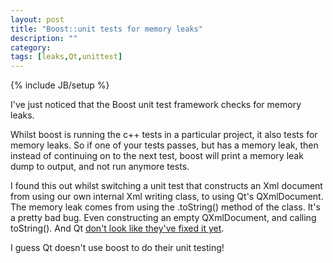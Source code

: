 ```yaml
---
layout: post
title: "Boost::unit tests for memory leaks"
description: ""
category: 
tags: [leaks,Qt,unittest]
---
```

{% include JB/setup %}


I've just noticed that the Boost unit test framework checks for memory leaks. 

Whilst boost is running the c++ tests in a particular project, it also tests for memory leaks. So if one of your tests passes, but has a memory  leak, then instead of continuing on to the next test, boost will print a memory leak dump to output, and not run anymore tests.

I found this out whilst switching a unit test that constructs an Xml document from using  our own internal Xml writing class, to using Qt's QXmlDocument. The memory leak comes from using the .toString() method of the class. It's a pretty bad bug. Even constructing an empty QXmlDocument, and calling toString(). And Qt [don't look like they've fixed it yet](https://github.com/mojombo/jekyll/wiki/Sites). 

I guess Qt doesn't use boost to do their unit testing!


